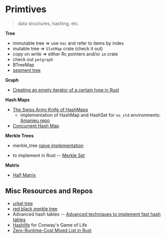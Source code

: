 # Primtives
> data structures, hashing, etc.

**Tree**
* immutable tree => use `Vec` and refer to items by index
* mutable tree => `SlotMap` crate (check it out)
* copy on write => either Rc pointers and/or `im` crate
* check out `petgraph`
* BTreeMap
* [segment tree](https://github.com/Darksonn/segment-tree)

**Graph**
* [Creating an empty iterator of a certain type in Rust](https://www.freedomlayer.org/offst/option-iterator/)

**Hash Maps**
* [The Swiss Army Knife of HashMaps](https://blog.waffles.space/2018/12/07/deep-dive-into-hashbrown/)
    * implementation of HashMap and HashSet for `no_std` environments: [Amanieu repo](https://github.com/Amanieu/hashmap_core)
* [Concurrent Hash Map](https://docs.rs/chashmap/2.2.0/chashmap/)

**Merkle Trees**
* merkle_tree [naive implementation](https://github.com/niklasad1/merkle-tree-rs)

* to implement in Rust -- [Merkle Set](https://github.com/bramcohen/MerkleSet)

**Matrix**
* [Half Matrix](https://github.com/jojolepro/half-matrix?files=1)

## Misc Resources and Repos
* [urkel tree](https://github.com/handshake-org/urkel)
* [red black merkle tree](https://github.com/amiller/redblackmerkle)
* Advanced hash tables -- [Advanced techniques to implement fast hash tables](https://attractivechaos.wordpress.com/2018/10/01/advanced-techniques-to-implement-fast-hash-tables/)
* [Hashlife](https://en.wikipedia.org/wiki/Hashlife) for Conway's Game of Life
* [Zero-Runtime-Cost Mixed List in Rust](http://nercury.github.io/rust/interesting/2015/12/12/typed-arrays.html)